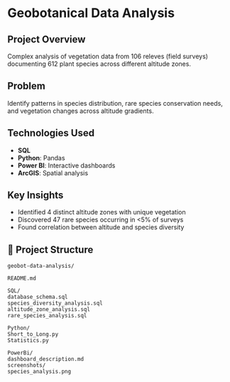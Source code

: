 # Geobotanical Data Analysis

## Project Overview
Complex analysis of vegetation data from 106 releves (field surveys) documenting 612 plant species across different altitude zones.

## Problem
Identify patterns in species distribution, rare species conservation needs, and vegetation changes across altitude gradients.

## Technologies Used
- **SQL**
- **Python**: Pandas
- **Power BI**: Interactive dashboards
- **ArcGIS**: Spatial analysis

## Key Insights
- Identified 4 distinct altitude zones with unique vegetation
- Discovered 47 rare species occurring in <5% of surveys
- Found correlation between altitude and species diversity

## 📁 Project Structure
    geobot-data-analysis/
    
    README.md
    
    SQL/
    database_schema.sql
    species_diversity_analysis.sql
    altitude_zone_analysis.sql
    rare_species_analysis.sql
    
    Python/
    Short_to_Long.py
    Statistics.py
    
    PowerBi/
    dashboard_description.md
    screenshots/
    species_analysis.png
